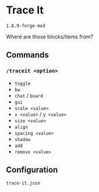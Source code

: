 # Trace It

`1.8.9-forge-mod`

Where are those blocks/items from?

## Commands

### `/traceit <option>`

- `toggle`
- `bw`
- `chat` / `board`
- `gui`
- `scale <value>`
- `x <value>` / `y <value>`
- `size <value>`
- `align`
- `spacing <value>`
- `shadow`
- `add`
- `remove <value>`

## Configuration

`trace-it.json`